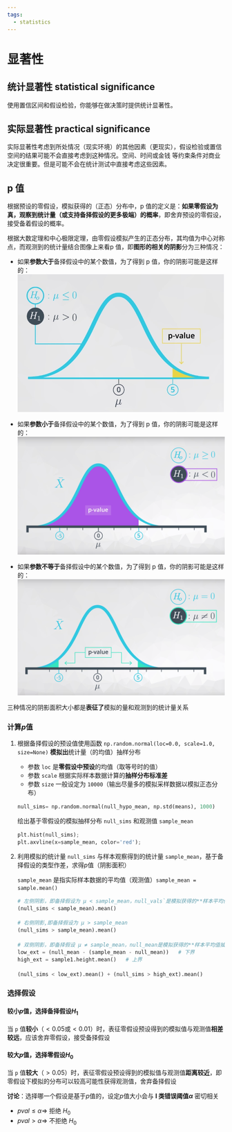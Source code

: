 ```yaml
---
tags:
  - statistics
---
```


# 显著性

## 统计显著性 statistical significance
使用置信区间和假设检验，你能够在做决策时提供统计显著性。

## 实际显著性 practical significance
实际显著性考虑到所处情况（现实环境）的其他因素（更现实），假设检验或置信空间的结果可能不会直接考虑到这种情况。空间、时间或金钱 等约束条件对商业决定很重要。但是可能不会在统计测试中直接考虑这些因素。

## p 值

根据预设的零假设，模拟获得的（正态）分布中，p 值的定义是：**如果零假设为真，观察到统计量（或支持备择假设的更多极端）的概率**，即舍弃预设的零假设，接受备着假设的概率。

根据大数定理和中心极限定理，由零假设模拟产生的正态分布，其均值为中心对称点，而观测到的统计量结合图像上来看p 值，即**图形的相关的阴影**分为三种情况：

* 如果**参数大于**备择假设中的某个数值，为了得到 p 值，你的阴影可能是这样的：
![μ>0](./images/20181224192237904_19110.png)

* 如果**参数小于**备择假设中的某个数值，为了得到 p 值，你的阴影可能是这样的：
![μ<0](./images/20181224192329724_1393.png)

* 如果**参数不等于**备择假设中的某个数值，为了得到 p 值，你的阴影可能是这样的：
![μ≠0](./images/20181224192950643_24171.png)

三种情况的阴影面积大小都是**表征了**模拟的量和观测到的统计量关系

### 计算$p$值
1. 根据备择假设的预设值使用函数 `np.random.normal(loc=0.0, scale=1.0, size=None)` **模拟出**统计量（的均值）抽样分布
    * 参数 `loc` 是**零假设中预设**的均值（取等号时的值）
    * 参数 `scale` 根据实际样本数据计算的**抽样分布标准差**
    * 参数 `size` 一般设定为 `10000`（输出尽量多的模拟采样数据以模拟正态分布）

    ```python
    null_sims= np.random.normal(null_hypo_mean, np.std(means), 1000)
    ```

    绘出基于零假设的模拟抽样分布 `null_sims` 和观测值 `sample_mean`

    ```python
    plt.hist(null_sims);
    plt.axvline(x=sample_mean, color='red');
    ```

2. 利用模拟的统计量 `null_sims` 与样本观察得到的统计量 `sample_mean`，基于备择假设的类型作差，求得$p$值（阴影面积）

    `sample_mean` 是指实际样本数据的平均值（观测值）`sample_mean = sample.mean()`

    ```python
    # 左侧阴影，即备择假设为 μ < sample_mean，null_vals`是模拟获得的**样本平均值抽样分布的变量**
    (null_sims < sample_mean).mean()

    # 右侧阴影,即备择假设为 μ > sample_mean
    (null_sims > sample_mean).mean()

    # 双侧阴影，即备择假设 μ ≠ sample_mean，null_mean是模拟获得的**样本平均值抽样分布的均值**（即正态分布的对称点横坐标）
    low_ext = (null_mean - (sample_mean - null_mean))   # 下界
    high_ext = sample1.height.mean()   # 上界

    (null_sims < low_ext).mean() + (null_sims > high_ext).mean()
    ```

### 选择假设
#### 较小$p$值，选择备择假设$H_1$
当 `p` 值**较小**（$< 0.05$或$< 0.01$）时，表征零假设预设得到的模拟值与观测值**相差较远**，应该舍弃零假设，接受备择假设

#### 较大$p$值，选择零假设$H_0$
当 `p` 值**较大**（$> 0.05$）时，表征零假设预设得到的模拟值与观测值**距离较近**，即零假设下模拟的分布可以较高可能性获得观测值，舍弃备择假设

**讨论**：选择哪一个假设是基于$p$值的，设定$p$值大小会与 **I 类错误阈值$\alpha$** 密切相关

* $pval \leq \alpha \Rightarrow$ 拒绝 $H_0$
* $pval > \alpha \Rightarrow$ 不拒绝 $H_0$

